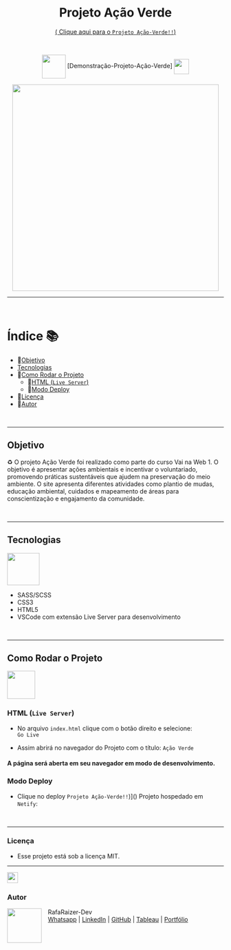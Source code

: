 <div align="center">

# Projeto Ação Verde

[( Clique aqui para o `Projeto Ação-Verde!!`)](http://127.0.0.1:5500/)

<br>
  

<img src="https://media.giphy.com/media/3zSF3Gnr7cxMbi6WoP/giphy.gif" align="center" height="55" width="55" /> [Demonstração-Projeto-Ação-Verde] <img src="https://media.giphy.com/media/E5DzZsofmgxc9wjbhX/giphy.gif" align="center" height="35" width="35" />

<img height="480em" src="./assets/imagem-verde-acao-readme.gif" align="center" />

</div>

***

<br>

# Índice 📚
- 🔹[Objetivo](#objetivo)
- [Tecnologias](#tecnologias)
- 🔹[Como Rodar o Projeto](#como-rodar-o-projeto)
  - 🔹[HTML (```Live Server```)](#html-live-server)
  - 🔹[Modo Deploy](#modo-deploy)
- 🔹[Licença](#licença)
- 🔹[Autor](#autor)

<br>

***

## Objetivo

♻️ O projeto Ação Verde foi realizado como parte do curso Vai na Web 1. O objetivo é apresentar ações ambientais e incentivar o voluntariado, promovendo práticas sustentáveis que ajudem na preservação do meio ambiente. O site apresenta diferentes atividades como plantio de mudas, educação ambiental, cuidados e mapeamento de áreas para conscientização e engajamento da comunidade.

<br>

***

## Tecnologias

<img src="https://media.giphy.com/media/iT138SodaACo9LImgi/giphy.gif" align="center" height="75" width="75" />  

- SASS/SCSS
- CSS3
- HTML5
- VSCode com extensão Live Server para desenvolvimento 

<br>

***

## Como Rodar o Projeto

<img src="https://media.giphy.com/media/u2pmTWUi0MXjyrMaVj/giphy.gif" align="center" height="65" width="65" />  

### HTML (```Live Server```)

- No arquivo `index.html` clique com o botão direito e selecione:  
```Go Live```

- Assim abrirá no navegador do Projeto com o título: `Ação Verde`

####  A página será aberta em seu navegador em modo de desenvolvimento.

### Modo Deploy

- Clique no deploy `Projeto Ação-Verde!!`)]() Projeto hospedado em ```Netify```:

<br>

***

### Licença

- Esse projeto está sob a licença MIT.

***

<img src="https://media.giphy.com/media/ImmvDZ2c9xPR8gDvHV/giphy.gif" align="center" height="25" width="25" />  

### Autor

<p>
  <img align="left" margin="10" width="80" src="https://avatars.githubusercontent.com/u/87991807?v=4" />
  <p>&nbsp;&nbsp;&nbsp;RafaRaizer-Dev<br>
  &nbsp;&nbsp;&nbsp;<a href="https://api.whatsapp.com/send/?phone=47999327137">Whatsapp</a> | <a href="https://www.linkedin.com/in/raizer-rafael/">LinkedIn</a> | <a href="https://github.com/RaizerTechDev">GitHub</a> | <a href="https://public.tableau.com/app/profile/rafael.raizer">Tableau</a> | <a href="https://raizertechdev-portfolio.netlify.app/">Portfólio</a>  
  </p>
</p>



